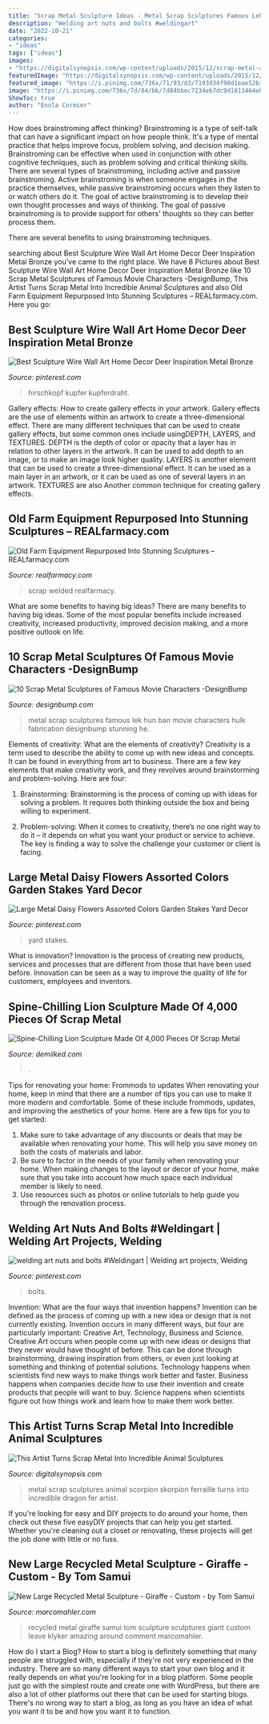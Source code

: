 ```yaml
---
title: "Scrap Metal Sculpture Ideas - Metal Scrap Sculptures Famous Lek Hun Ban Movie Characters Hulk Fabrication Designbump Stunning He"
description: "Welding art nuts and bolts #weldingart"
date: "2022-10-21"
categories:
- "ideas"
tags: ["ideas"]
images:
- "https://digitalsynopsis.com/wp-content/uploads/2015/12/scrap-metal-animal-sculptures-15.jpg"
featuredImage: "https://digitalsynopsis.com/wp-content/uploads/2015/12/scrap-metal-animal-sculptures-15.jpg"
featured_image: "https://i.pinimg.com/736x/71/93/d3/7193d34f90d1eae52b39ed94cba42a74.jpg"
image: "https://i.pinimg.com/736x/7d/84/bb/7d84bbec7234eb7dc9d1813464ebc1d1.jpg"
ShowToc: true
author: "Enola Cormier"
---
```



How does brainstroming affect thinking?
Brainstroming is a type of self-talk that can have a significant impact on how people think. It's a type of mental practice that helps improve focus, problem solving, and decision making. Brainstroming can be effective when used in conjunction with other cognitive techniques, such as problem solving and critical thinking skills.
There are several types of brainstroming, including active and passive brainstroming. Active brainstroming is when someone engages in the practice themselves, while passive brainstroming occurs when they listen to or watch others do it. The goal of active brainstroming is to develop their own thought processes and ways of thinking. The goal of passive brainstroming is to provide support for others' thoughts so they can better process them.

There are several benefits to using brainstroming techniques.

	

		
searching about Best Sculpture Wire Wall Art Home Decor Deer Inspiration Metal Bronze you've came to the right place. We have 8 Pictures about Best Sculpture Wire Wall Art Home Decor Deer Inspiration Metal Bronze like 10 Scrap Metal Sculptures of Famous Movie Characters -DesignBump, This Artist Turns Scrap Metal Into Incredible Animal Sculptures and also Old Farm Equipment Repurposed Into Stunning Sculptures – REALfarmacy.com. Here you go:
		
    
## Best Sculpture Wire Wall Art Home Decor Deer Inspiration Metal Bronze

<img loading=lazy src="https://i.pinimg.com/736x/83/bd/46/83bd465483cae430c2e29eb9df59cd26--copper-wall-art-copper-decor.jpg" onerror="this.onerror=null;this.src='https://tse1.mm.bing.net/th?id=OIP.ffTT8_TP4FqDQkOreoHjhwHaJ4&amp;pid=15.1';" alt="Best Sculpture Wire Wall Art Home Decor Deer Inspiration Metal Bronze">

_Source: pinterest.com_

>hirschkopf kupfer kupferdraht. 

	

Gallery effects: How to create gallery effects in your artwork.
Gallery effects are the use of elements within an artwork to create a three-dimensional effect. There are many different techniques that can be used to create gallery effects, but some common ones include usingDEPTH, LAYERS, and TEXTURES.
 DEPTH is the depth of color or opacity that a layer has in relation to other layers in the artwork. It can be used to add depth to an image, or to make an image look higher quality. LAYERS is another element that can be used to create a three-dimensional effect. It can be used as a main layer in an artwork, or it can be used as one of several layers in an artwork. TEXTURES are also Another common technique for creating gallery effects.

    
## Old Farm Equipment Repurposed Into Stunning Sculptures – REALfarmacy.com

<img loading=lazy src="https://realfarmacy.com/wp-content/uploads/2014/06/welded-scrap-metal-sculptures-john-lopez-7.jpg" onerror="this.onerror=null;this.src='https://tse2.mm.bing.net/th?id=OIP.eivFX9UzWdb4TPeW6Y-AvAHaLH&amp;pid=15.1';" alt="Old Farm Equipment Repurposed Into Stunning Sculptures – REALfarmacy.com">

_Source: realfarmacy.com_

>scrap welded realfarmacy. 

	

What are some benefits to having big ideas?
There are many benefits to having big ideas. Some of the most popular benefits include increased creativity, increased productivity, improved decision making, and a more positive outlook on life.

    
## 10 Scrap Metal Sculptures Of Famous Movie Characters -DesignBump

<img loading=lazy src="https://cdn.designbump.com/wp-content/uploads/2014/11/scrap-metal-sculptures-hulk-ban-hun-lek-11.jpg" onerror="this.onerror=null;this.src='https://tse2.mm.bing.net/th?id=OIP.VkjTh-q74kb3bzl_34T09wHaFj&amp;pid=15.1';" alt="10 Scrap Metal Sculptures of Famous Movie Characters -DesignBump">

_Source: designbump.com_

>metal scrap sculptures famous lek hun ban movie characters hulk fabrication designbump stunning he. 

	

Elements of creativity: What are the elements of creativity?
Creativity is a term used to describe the ability to come up with new ideas and concepts. It can be found in everything from art to business. There are a few key elements that make creativity work, and they revolves around brainstorming and problem-solving. Here are four:
1. Brainstorming: Brainstorming is the process of coming up with ideas for solving a problem. It requires both thinking outside the box and being willing to experiment.

2. Problem-solving: When it comes to creativity, there’s no one right way to do it – it depends on what you want your product or service to achieve. The key is finding a way to solve the challenge your customer or client is facing.


    
## Large Metal Daisy Flowers Assorted Colors Garden Stakes Yard Decor

<img loading=lazy src="https://i.pinimg.com/736x/7d/84/bb/7d84bbec7234eb7dc9d1813464ebc1d1.jpg" onerror="this.onerror=null;this.src='https://tse3.mm.bing.net/th?id=OIP.7uIUdk7fYdEt4Nt8t8LM_gHaOT&amp;pid=15.1';" alt="Large Metal Daisy Flowers Assorted Colors Garden Stakes Yard Decor">

_Source: pinterest.com_

>yard stakes. 

	

What is innovation?
Innovation is the process of creating new products, services and processes that are different from those that have been used before. Innovation can be seen as a way to improve the quality of life for customers, employees and inventors.

    
## Spine-Chilling Lion Sculpture Made Of 4,000 Pieces Of Scrap Metal

<img loading=lazy src="https://www.demilked.com/magazine/wp-content/uploads/2014/01/lion-aslan-metal-sculpture-selcuk-yılmaz-6.jpg" onerror="this.onerror=null;this.src='https://tse2.mm.bing.net/th?id=OIP.-wHUrhCD8B4Lq5HUjZEKlwHaLJ&amp;pid=15.1';" alt="Spine-Chilling Lion Sculpture Made Of 4,000 Pieces Of Scrap Metal">

_Source: demilked.com_

>. 

	

Tips for renovating your home: Frommods to updates
When renovating your home, keep in mind that there are a number of tips you can use to make it more modern and comfortable. Some of these include frommods, updates, and improving the aesthetics of your home. Here are a few tips for you to get started: 
1. Make sure to take advantage of any discounts or deals that may be available when renovating your home. This will help you save money on both the costs of materials and labor. 
2. Be sure to factor in the needs of your family when renovating your home. When making changes to the layout or decor of your home, make sure that you take into account how much space each individual member is likely to need. 
3. Use resources such as photos or online tutorials to help guide you through the renovation process.

    
## Welding Art Nuts And Bolts #Weldingart | Welding Art Projects, Welding

<img loading=lazy src="https://i.pinimg.com/736x/71/93/d3/7193d34f90d1eae52b39ed94cba42a74.jpg" onerror="this.onerror=null;this.src='https://tse3.mm.bing.net/th?id=OIP.5yyPA-IU-_R4uwMFNZr01wHaJ4&amp;pid=15.1';" alt="welding art nuts and bolts #Weldingart | Welding art projects, Welding">

_Source: pinterest.com_

>bolts. 

	

Invention: What are the four ways that invention happens?
Invention can be defined as the process of coming up with a new idea or design that is not currently existing. Invention occurs in many different ways, but four are particularly important: Creative Art, Technology, Business and Science. 
Creative Art occurs when people come up with new ideas or designs that they never would have thought of before. This can be done through brainstorming, drawing inspiration from others, or even just looking at something and thinking of potential solutions. Technology happens when scientists find new ways to make things work better and faster. Business happens when companies decide how to use their invention and create products that people will want to buy. Science happens when scientists figure out how things work and learn how to make them work better.

    
## This Artist Turns Scrap Metal Into Incredible Animal Sculptures

<img loading=lazy src="https://digitalsynopsis.com/wp-content/uploads/2015/12/scrap-metal-animal-sculptures-15.jpg" onerror="this.onerror=null;this.src='https://tse4.mm.bing.net/th?id=OIP.DDf25IbznFujDNnmpOxvBAHaE8&amp;pid=15.1';" alt="This Artist Turns Scrap Metal Into Incredible Animal Sculptures">

_Source: digitalsynopsis.com_

>metal scrap sculptures animal scorpion skorpion ferraille turns into incredible dragon fer artist. 

	

If you're looking for easy and DIY projects to do around your home, then check out these five easyDIY projects that can help you get started. Whether you're cleaning out a closet or renovating, these projects will get the job done with little or no fuss.

    
## New Large Recycled Metal Sculpture - Giraffe - Custom - By Tom Samui

<img loading=lazy src="https://www.marcomahler.com/Giraffe_by_Tom_Samui.jpg" onerror="this.onerror=null;this.src='https://tse2.mm.bing.net/th?id=OIP.zjcfk7kCocvnT4fxK5YfFAHaJ3&amp;pid=15.1';" alt="New Large Recycled Metal Sculpture - Giraffe - Custom - by Tom Samui">

_Source: marcomahler.com_

>recycled metal giraffe samui tom sculpture sculptures giant custom leave klyker amazing around comment marcomahler. 

	

How do I start a Blog?
How to start a blog is definitely something that many people are struggled with, especially if they're not very experienced in the industry. There are so many different ways to start your own blog and it really depends on what you're looking for in a blog platform. Some people just go with the simplest route and create one with WordPress, but there are also a lot of other platforms out there that can be used for starting blogs. There's no wrong way to start a blog, as long as you have an idea of what you want it to be and how you want it to function.

